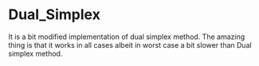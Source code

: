 # Dual_Simplex
It is a bit modified implementation of dual simplex method. The amazing thing is that it works in all cases albeit in worst case a bit slower than Dual simplex method.

